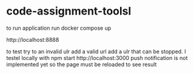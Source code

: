 # code-assignment-toolsl

to run application 
run docker compose up

http://localhost:8888

to test 
try to an invalid ulr
add a valid url
add a ulr that can be stopped. I testel locally with npm start http://localhost:3000
push notification is not implemented yet so the page must be reloaded to see result
